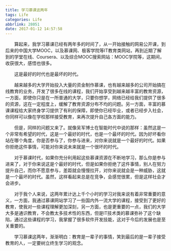 ```yaml
---
title: 学习慕课这两年
tags: Life
categories: Life
abbrlink: 28051
date: 2017-01-12 14:57:58
---
```


　　算起来，我学习慕课已经有两年多的时间了，从一开始接触的网易公开课，到后来的中国大学MOOC，以及慕课网、极客学院等IT教育类网站，再到近期了解到的学堂在线、Coursera、以及综合MOOC搜索网站：MOOC学院等，这期间，收获很大，感悟也很多。

<!--more-->

　　这是最好的时代也是最坏的时代。

　　越来越多的大学开始投入大量的资金制作慕课，也有越来越多的公司开始搞在线教育的业务，开发了很多在线的课程，我们开始享受到越来越丰富的教育资源，一方面，即使你只是在一所普通的大学，只要你想学，网络已经给我们提供了很多的资源，这在一定程度上，缓解了教育资源分布不均的问题。另一方面，丰富的慕课课程给大家终身学习提供了有利的保障，即使你已经毕业，或者已经步入社会，你同样可以像在学校那样接受教育，来再次提升自己各方面的能力。

　　但是，同样的问题又来了。就像吴军博士在智能时代中说的那样：虽然这是一个非常有希望的时代，这是一个最好的时代，也是一个最坏的时代。因为好坏看你站在哪个角度，你是否参与了，你参与进来，对你来说就是一个最好的时代。如果你拒绝这件事情，可能对你来说未来就是一个很坏的时代。

　　对于慕课时代，如果你充分利用起这些慕课资源在不断地学习，那么你是参与进来了，对于你来说这是个最好的时代，但是如果你拒绝了这件事情，别人在努力提升自己，而你不愿意参与，差距就会慢慢拉开，对你来说就会是一种威胁，这就是一个最坏的时代。虽然，这样看起来总是在竞争，会感觉很累，但是这样社会才会进步。

　　对于我个人来说，这两年累计达上千个小时的学习对我来说有着非常重要的意义，一方面，我通过慕课网站学习了一些国内外一流大学的课程，接受到了更好的教育，使我对一些课程理解更加深刻，另一方面，也是更重要的一点，我们的大学大多是通识教育，不会教太多技术性的东西，但是IT技术类的慕课弥补了这个缺陷，通过这些课程的学习，我掌握了很多软件开发技能，这对于今后的发展也是至关重要的。

　　学习慕课这两年，渐渐明白：教育是一辈子的事情，笑到最后的是一辈子接受教育的人，一定要树立终生学习的观念。